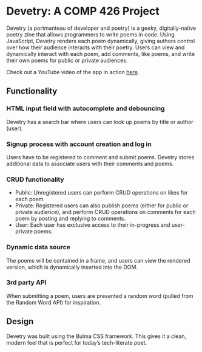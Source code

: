 # Devetry: A COMP 426 Project
Devetry (a portmanteau of developer and poetry) is a geeky, digitally-native poetry zine that allows programmers to write poems in code. Using JavaScript, Devetry renders each poem dynamically, giving authors control over how their audience interacts with their poetry. Users can view and dynamically interact with each poem, add comments, like poems, and write their own poems for public or private audiences.

Check out a YouTube video of the app in action [here](https://youtu.be/tme3ibyYCdU).

## Functionality
### HTML input field with autocomplete and debouncing 
Devetry has a search bar where users can look up poems by title or author (user). 
### Signup process with account creation and log in
Users have to be registered to comment and submit poems. Devetry stores additional data to associate users with their comments and poems.
### CRUD functionality
- Public: Unregistered users can perform CRUD operations on likes for each poem
- Private: Registered users can also publish poems (either for public or private audience), and perform CRUD operations on comments for each poem by posting and replying to comments.
- User: Each user has exclusive access to their in-progress and user-private poems.
### Dynamic data source
The poems will be contained in a frame, and users can view the rendered version, which is dynamically inserted into the DOM.
### 3rd party API
When submitting a poem, users are presented a random word (pulled from the Random Word API) for inspiration.

## Design
Devetry was built using the Bulma CSS framework. This gives it a clean, modern feel that is perfect for today’s tech-literate poet.

